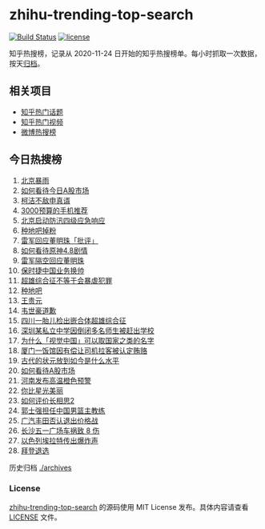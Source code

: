 # zhihu-trending-top-search

[![Build Status](https://github.com/justjavac/zhihu-trending-top-search/workflows/ci/badge.svg?branch=main)](https://github.com/justjavac/zhihu-trending-top-search/actions)
[![license](https://img.shields.io/github/license/justjavac/zhihu-trending-top-search)](https://github.com/justjavac/zhihu-trending-top-search/blob/main/LICENSE)

知乎热搜榜，记录从 2020-11-24 日开始的知乎热搜榜单。每小时抓取一次数据，按天[归档](./archives)。

## 相关项目

- [知乎热门话题](https://github.com/justjavac/zhihu-trending-hot-questions)
- [知乎热门视频](https://github.com/justjavac/zhihu-trending-hot-video)
- [微博热搜榜](https://github.com/justjavac/weibo-trending-hot-search)

## 今日热搜榜

<!-- BEGIN -->
<!-- 最后更新时间 Thu Jul 25 2024 20:15:29 GMT+0800 (China Standard Time) -->

1. [北京暴雨](https://www.zhihu.com/search?q=%E5%8C%97%E4%BA%AC%E6%9A%B4%E9%9B%A8)
1. [如何看待今日A股市场](https://www.zhihu.com/search?q=%E5%A6%82%E4%BD%95%E7%9C%8B%E5%BE%85%E4%BB%8A%E6%97%A5A%E8%82%A1%E5%B8%82%E5%9C%BA)
1. [柯洁不敌申真谞](https://www.zhihu.com/search?q=%E6%9F%AF%E6%B4%81%E4%B8%8D%E6%95%8C%E7%94%B3%E7%9C%9F%E8%B0%9E)
1. [3000预算的手机推荐](https://www.zhihu.com/search?q=3000%E9%A2%84%E7%AE%97%E7%9A%84%E6%89%8B%E6%9C%BA%E6%8E%A8%E8%8D%90)
1. [北京启动防汛四级应急响应](https://www.zhihu.com/search?q=%E5%8C%97%E4%BA%AC%E5%90%AF%E5%8A%A8%E9%98%B2%E6%B1%9B%E5%9B%9B%E7%BA%A7%E5%BA%94%E6%80%A5%E5%93%8D%E5%BA%94)
1. [种地吧掉粉](https://www.zhihu.com/search?q=%E7%A7%8D%E5%9C%B0%E5%90%A7%E6%8E%89%E7%B2%89)
1. [雷军回应董明珠「批评」](https://www.zhihu.com/search?q=%E9%9B%B7%E5%86%9B%E5%9B%9E%E5%BA%94%E8%91%A3%E6%98%8E%E7%8F%A0%E3%80%8C%E6%89%B9%E8%AF%84%E3%80%8D)
1. [如何看待原神4.8剧情](https://www.zhihu.com/search?q=%E5%A6%82%E4%BD%95%E7%9C%8B%E5%BE%85%E5%8E%9F%E7%A5%9E4.8%E5%89%A7%E6%83%85)
1. [雷军隔空回应董明珠](https://www.zhihu.com/search?q=%E9%9B%B7%E5%86%9B%E9%9A%94%E7%A9%BA%E5%9B%9E%E5%BA%94%E8%91%A3%E6%98%8E%E7%8F%A0)
1. [保时捷中国业务换帅](https://www.zhihu.com/search?q=%E4%BF%9D%E6%97%B6%E6%8D%B7%E4%B8%AD%E5%9B%BD%E4%B8%9A%E5%8A%A1%E6%8D%A2%E5%B8%85)
1. [超雄综合征不等于会暴虐犯罪](https://www.zhihu.com/search?q=%E8%B6%85%E9%9B%84%E7%BB%BC%E5%90%88%E5%BE%81%E4%B8%8D%E7%AD%89%E4%BA%8E%E4%BC%9A%E6%9A%B4%E8%99%90%E7%8A%AF%E7%BD%AA)
1. [种地吧](https://www.zhihu.com/search?q=%E7%A7%8D%E5%9C%B0%E5%90%A7)
1. [王贵元](https://www.zhihu.com/search?q=%E7%8E%8B%E8%B4%B5%E5%85%83)
1. [韦世豪道歉](https://www.zhihu.com/search?q=%E9%9F%A6%E4%B8%96%E8%B1%AA%E9%81%93%E6%AD%89)
1. [四川一胎儿检出嵌合体超雄综合征](https://www.zhihu.com/search?q=%E5%9B%9B%E5%B7%9D%E4%B8%80%E8%83%8E%E5%84%BF%E6%A3%80%E5%87%BA%E5%B5%8C%E5%90%88%E4%BD%93%E8%B6%85%E9%9B%84%E7%BB%BC%E5%90%88%E5%BE%81)
1. [深圳某私立中学因倒闭多名师生被赶出学校](https://www.zhihu.com/search?q=%E6%B7%B1%E5%9C%B3%E6%9F%90%E7%A7%81%E7%AB%8B%E4%B8%AD%E5%AD%A6%E5%9B%A0%E5%80%92%E9%97%AD%E5%A4%9A%E5%90%8D%E5%B8%88%E7%94%9F%E8%A2%AB%E8%B5%B6%E5%87%BA%E5%AD%A6%E6%A0%A1)
1. [为什么「视觉中国」可以取国家之类的名字](https://www.zhihu.com/search?q=%E4%B8%BA%E4%BB%80%E4%B9%88%E3%80%8C%E8%A7%86%E8%A7%89%E4%B8%AD%E5%9B%BD%E3%80%8D%E5%8F%AF%E4%BB%A5%E5%8F%96%E5%9B%BD%E5%AE%B6%E4%B9%8B%E7%B1%BB%E7%9A%84%E5%90%8D%E5%AD%97)
1. [厦门一饭馆因有偿让司机拉客被认定贿赂](https://www.zhihu.com/search?q=%E5%8E%A6%E9%97%A8%E4%B8%80%E9%A5%AD%E9%A6%86%E5%9B%A0%E6%9C%89%E5%81%BF%E8%AE%A9%E5%8F%B8%E6%9C%BA%E6%8B%89%E5%AE%A2%E8%A2%AB%E8%AE%A4%E5%AE%9A%E8%B4%BF%E8%B5%82)
1. [古代的状元放到如今是什么水平](https://www.zhihu.com/search?q=%E5%8F%A4%E4%BB%A3%E7%9A%84%E7%8A%B6%E5%85%83%E6%94%BE%E5%88%B0%E5%A6%82%E4%BB%8A%E6%98%AF%E4%BB%80%E4%B9%88%E6%B0%B4%E5%B9%B3)
1. [如何看待A股市场](https://www.zhihu.com/search?q=%E5%A6%82%E4%BD%95%E7%9C%8B%E5%BE%85A%E8%82%A1%E5%B8%82%E5%9C%BA)
1. [河南发布高温橙色预警](https://www.zhihu.com/search?q=%E6%B2%B3%E5%8D%97%E5%8F%91%E5%B8%83%E9%AB%98%E6%B8%A9%E6%A9%99%E8%89%B2%E9%A2%84%E8%AD%A6)
1. [你比星光美丽](https://www.zhihu.com/search?q=%E4%BD%A0%E6%AF%94%E6%98%9F%E5%85%89%E7%BE%8E%E4%B8%BD)
1. [如何评价长相思2](https://www.zhihu.com/search?q=%E5%A6%82%E4%BD%95%E8%AF%84%E4%BB%B7%E9%95%BF%E7%9B%B8%E6%80%9D2)
1. [郭士强担任中国男篮主教练](https://www.zhihu.com/search?q=%E9%83%AD%E5%A3%AB%E5%BC%BA%E6%8B%85%E4%BB%BB%E4%B8%AD%E5%9B%BD%E7%94%B7%E7%AF%AE%E4%B8%BB%E6%95%99%E7%BB%83)
1. [广汽丰田否认退出价格战](https://www.zhihu.com/search?q=%E5%B9%BF%E6%B1%BD%E4%B8%B0%E7%94%B0%E5%90%A6%E8%AE%A4%E9%80%80%E5%87%BA%E4%BB%B7%E6%A0%BC%E6%88%98)
1. [长沙五一广场车祸致 8 伤](https://www.zhihu.com/search?q=%E9%95%BF%E6%B2%99%E4%BA%94%E4%B8%80%E5%B9%BF%E5%9C%BA%E8%BD%A6%E7%A5%B8%E8%87%B4%208%20%E4%BC%A4)
1. [以色列埃拉特传出爆炸声](https://www.zhihu.com/search?q=%E4%BB%A5%E8%89%B2%E5%88%97%E5%9F%83%E6%8B%89%E7%89%B9%E4%BC%A0%E5%87%BA%E7%88%86%E7%82%B8%E5%A3%B0)
1. [拜登退选](https://www.zhihu.com/search?q=%E6%8B%9C%E7%99%BB%E9%80%80%E9%80%89)

<!-- END -->

历史归档 [./archives](./archives)

### License

[zhihu-trending-top-search](https://github.com/justjavac/zhihu-trending-top-search) 的源码使用 MIT License
发布。具体内容请查看 [LICENSE](./LICENSE) 文件。
